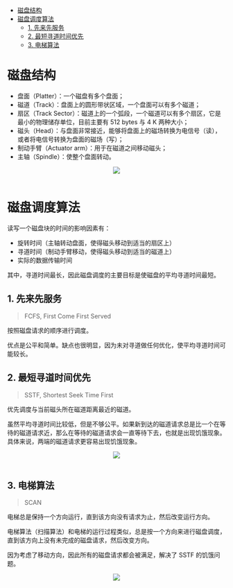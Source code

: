<!-- GFM-TOC -->
* [磁盘结构](#磁盘结构)
* [磁盘调度算法](#磁盘调度算法)
    * [1. 先来先服务](#1-先来先服务)
    * [2. 最短寻道时间优先](#2-最短寻道时间优先)
    * [3. 电梯算法](#3-电梯算法)
<!-- GFM-TOC -->


# 磁盘结构

- 盘面（Platter）：一个磁盘有多个盘面；
- 磁道（Track）：盘面上的圆形带状区域，一个盘面可以有多个磁道；
- 扇区（Track Sector）：磁道上的一个弧段，一个磁道可以有多个扇区，它是最小的物理储存单位，目前主要有 512 bytes 与 4 K 两种大小；
- 磁头（Head）：与盘面非常接近，能够将盘面上的磁场转换为电信号（读），或者将电信号转换为盘面的磁场（写）；
- 制动手臂（Actuator arm）：用于在磁道之间移动磁头；
- 主轴（Spindle）：使整个盘面转动。

<div align="center"> <img src="https://cs-notes-1256109796.cos.ap-guangzhou.myqcloud.com/014fbc4d-d873-4a12-b160-867ddaed9807.jpg"/> </div><br>

# 磁盘调度算法

读写一个磁盘块的时间的影响因素有：

- 旋转时间（主轴转动盘面，使得磁头移动到适当的扇区上）
- 寻道时间（制动手臂移动，使得磁头移动到适当的磁道上）
- 实际的数据传输时间

其中，寻道时间最长，因此磁盘调度的主要目标是使磁盘的平均寻道时间最短。

## 1. 先来先服务

> FCFS, First Come First Served

按照磁盘请求的顺序进行调度。

优点是公平和简单。缺点也很明显，因为未对寻道做任何优化，使平均寻道时间可能较长。

## 2. 最短寻道时间优先

> SSTF, Shortest Seek Time First

优先调度与当前磁头所在磁道距离最近的磁道。

虽然平均寻道时间比较低，但是不够公平。如果新到达的磁道请求总是比一个在等待的磁道请求近，那么在等待的磁道请求会一直等待下去，也就是出现饥饿现象。具体来说，两端的磁道请求更容易出现饥饿现象。

<div align="center"> <img src="https://cs-notes-1256109796.cos.ap-guangzhou.myqcloud.com/4e2485e4-34bd-4967-9f02-0c093b797aaa.png"/> </div><br>

## 3. 电梯算法

> SCAN

电梯总是保持一个方向运行，直到该方向没有请求为止，然后改变运行方向。

电梯算法（扫描算法）和电梯的运行过程类似，总是按一个方向来进行磁盘调度，直到该方向上没有未完成的磁盘请求，然后改变方向。

因为考虑了移动方向，因此所有的磁盘请求都会被满足，解决了 SSTF 的饥饿问题。

<div align="center"> <img src="https://cs-notes-1256109796.cos.ap-guangzhou.myqcloud.com/271ce08f-c124-475f-b490-be44fedc6d2e.png"/> </div><br>

